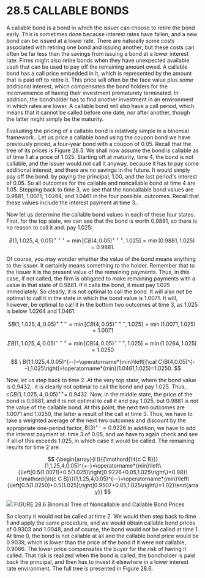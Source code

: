 # 28.5 CALLABLE BONDS

A callable bond is a bond in which the issuer can choose to retire the bond early. This is sometimes done because interest rates have fallen, and a new bond can be issued at a lower rate. There are naturally some costs associated with retiring one bond and issuing another, but these costs can often be far less than the savings from issuing a bond at a lower interest rate. Firms might also retire bonds when they have unexpected available cash that can be used to pay off the remaining amount owed. A callable bond has a call price embedded in it, which is represented by the amount that is paid off to retire it. This price will often be the face value plus some additional interest, which compensates the bond holders for the inconvenience of having their investment prematurely terminated. In addition, the bondholder has to find another investment in an environment in which rates are lower. A callable bond will also have a call period, which means that it cannot be called before one date, nor after another, though the latter might simply be the maturity.

Evaluating the pricing of a callable bond is relatively simple in a binomial framework.. Let us price a callable bond using the coupon bond we have previously priced, a four-year bond with a coupon of 0.05. Recall that the tree of its prices is Figure 28.3. We shall now assume the bond is callable as of time 1 at a price of 1.025. Starting off at maturity, time 4, the bond is not callable, and the issuer would not call it anyway, because it has to pay some additional interest, and there are no savings in the future. It would simply pay off the bond. by paying the principal, 1.00, and the last period's interest of 0.05. So all outcomes for the callable and noncallable bond at time 4 are 1.05. Stepping back to time 3, we see that the noncallable bond values are 0.9881, 1.0071, 1.0264, and 1.0461 in the four possible. outcomes. Recall that these values include the interest payment at time 3..

Now let us determine the callable bond values in each of these four states. First, for the top state, we can see that the bond is worth 0.9881, so there is no reason to call it and. pay 1.025:

$$
B(1,1.025,4,0.05)^{+++}=\operatorname*{min}\left[C B(4,0.05)^{+++},1.025\right]=\operatorname*{min}(0.9881,1.025)=0.9881.
$$

Of course, you may wonder whether the value of the bond means anything to the issuer. It certainly means something to the holder. Remember that to the issuer it is the present value of the remaining payments. Thus, in this case, if not called, the firm is obligated to make remaining payments with a value in that state of 0.9881. If it calls the bond, it must pay 1.025 immediately. So clearly, it is not optimal to call the bond. It will also not be optimal to call it in the state in which the bond value is 1.0071. It will, however, be optimal to call it in the bottom two outcomes at time 3, as 1.025 is below 1.0264 and 1.0461:

$$
5B(1,1.025,4,0.05)^{++-}=\operatorname*{min}\left[C B(4,0.05)^{++-},1.025\right]=\operatorname*{min}(1.0071,1.025)=1.0071
$$

$$
\Sigma B(1,1.025,4,0.05)^{--+}=\operatorname*{min}\left[C B(4,0.05)^{--+},1.025\right]=\operatorname*{min}(1.0264,1.025)=1.0250
$$

$$
\ B(1,1.025,4,0.05)^{--}=\operatorname*{min}\left[{\cal C}B(4,0.05)^{--},1.025\right]=\operatorname*{min}(1.0461,1.025)=1.0250.
$$

Now, let us step back to time 2. At the very top state, where the bond value is 0.9432,. it is clearly not optimal to call the bond and pay 1.025. Thus,. $c C B(1,1.025,4,0.05)^{++}=$ 0.9432. Now, in the middle state, the price of the bond is 0.9881, and it is not optimal to call it and pay 1.025, but 0.9881 is not the value of the callable bond. At this point, the next two outcomes are 1.0071 and 1.0250, the latter a result of the call at time 3. Thus, we have to take a weighted average of the next two outcomes and discount by the appropriate one-period factor, $B(3)^{+-}=0.9226$ In addition, we have to add the interest payment at. time 3 of 0.05, and we have to again check and see if all of this exceeds 1.025, in which case it would be called. The remaining results for time 2 are.

$$
{\begin{array}{l l}{{\mathord{\it{c C B}}}(1,1.25,4,0.05)^{+-}=\operatorname*{min}\left\{\left[0.5(1.0071)+0.5(1.025)\right]0.9226+0.05,1.025\right\}=0.98}\ {{\mathord{\it{c C B}}}(1,1.25,4,0.05)^{--}=\operatorname*{min}\left\{\left[0.5(1.0250)+0.5(1.025)\right]0.9507+0.05,1.025\right\}=1.02}\end{array}}
$$

![](images/44941448d2a3ddb15ab8368767434c856310c7851b96b46b52737bf71e8fa34f.jpg)
FIGURE 28.6 Binomial Tree of Noncallable and Callable Bond Prices

So clearly it would not be called at time 2. We would then step back to time 1 and apply the same procedure, and we would obtain callable bond prices of 0.9303 and 1.0048, and of course, the bond would not be called at time 1. At time 0, the bond is not callable at all and the callable bond price would be 0.9039, which is lower than the price of the bond if it were not callable, 0.9066. The lower price compensates the buyer for the risk of having it called. That risk is realized when the bond is called, the bondholder is paid back the principal, and then has to invest it elsewhere in a lower interest rate environment. The full tree is presented in Figure 28.6.
